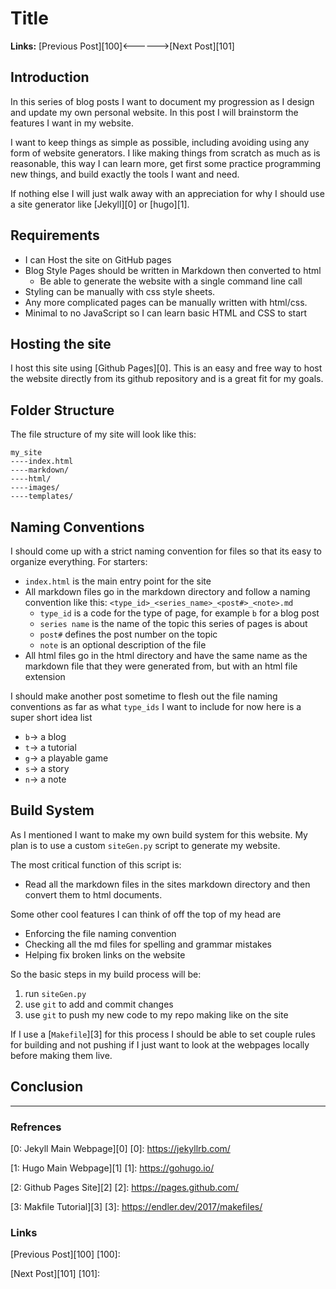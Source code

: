 # Title 

**Links:** [Previous Post][100]<------>[Next Post][101]

## Introduction

In this series of blog posts I want to document my progression as I design and update my own personal website. In this post I will brainstorm the features I want in my website. 

I want to keep things as simple as possible, including avoiding using any form of website generators. I like making things from scratch as much as is reasonable, this way I can learn more, get first some practice programming new things, and build exactly the tools I want and need. 

If nothing else I will just walk away with an appreciation for why I should use a site generator like [Jekyll][0] or [hugo][1]. 

## Requirements

- I can Host the site on GitHub pages
- Blog Style Pages should be written in Markdown then converted to html 
    - Be able to generate the website with a single command line call
- Styling can be manually with css style sheets. 
- Any more complicated pages can be manually written with html/css. 
- Minimal to no JavaScript so I can learn basic HTML and CSS to start

## Hosting the site 

I host this site using [Github Pages][0]. This is an easy and free way to host the website directly from its github repository and is a great fit for my goals. 

## Folder Structure 

The file structure of my site will look like this:

```
my_site
----index.html
----markdown/
----html/
----images/
----templates/
```

## Naming Conventions 

I should come up with a strict naming convention for files so that its easy to organize everything. For starters:

- `index.html` is the main entry point for the site
- All markdown files go in the markdown directory and follow a naming convention like this: `<type_id>_<series_name>_<post#>_<note>.md` 
    - `type_id` is a code for the type of page, for example `b` for a blog post
    - `series name` is the name of the topic this series of pages is about
    - `post#` defines the post number on the topic
    - `note` is an optional description of the file
- All html files go in the html directory and have the same name as the markdown file that they were generated from, but with an html file extension

I should make another post sometime to flesh out the file naming conventions as far as what `type_ids` I want to include for now here is a super short idea list

- `b`$\rightarrow$ a blog 
- `t`$\rightarrow$ a tutorial 
- `g`$\rightarrow$ a playable game
- `s`$\rightarrow$ a story
- `n`$\rightarrow$ a note 

## Build System 

As I mentioned I want to make my own build system for this website. My plan is to use a custom `siteGen.py` script to generate my website. 

The most critical function of this script is: 

- Read all the markdown files in the sites markdown directory and then convert them to html documents. 

Some other cool features I can think of off the top of my head are

- Enforcing the file naming convention 
- Checking all the md files for spelling and grammar mistakes 
- Helping fix broken links on the website

So the basic steps in my build process will be:

1. run `siteGen.py`
1. use `git` to add and commit changes
1. use `git` to push my new code to my repo making like on the site

If I use a [`Makefile`][3] for this process I should be able to set couple rules for building and not pushing if I just want to look at the webpages locally before making them live. 

## Conclusion

___

### Refrences

[0: Jekyll Main Webpage][0]
[0]: https://jekyllrb.com/

[1: Hugo Main Webpage][1]
[1]: https://gohugo.io/ 

[2: Github Pages Site][2]
[2]: https://pages.github.com/

[3: Makfile Tutorial][3]
[3]: https://endler.dev/2017/makefiles/

### Links 

[Previous Post][100]
[100]: 

[Next Post][101]
[101]: 
